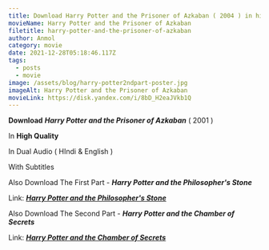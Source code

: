 ```yaml
---
title: Download Harry Potter and the Prisoner of Azkaban ( 2004 ) in high quality
movieName: Harry Potter and the Prisoner of Azkaban
filetitle: harry-potter-and-the-prisoner-of-azkaban
author: Anmol
category: movie
date: 2021-12-28T05:18:46.117Z
tags:
  - posts
  - movie
image: /assets/blog/harry-potter2ndpart-poster.jpg
imageAlt: Harry Potter and the Prisoner of Azkaban
movieLink: https://disk.yandex.com/i/8bD_H2eaJVkb1Q
---
```

**Download** ***Harry Potter and the Prisoner of Azkaban*** ( 2001 ) 

In **High Quality**

In Dual Audio ( HIndi & English )

With Subtitles

<span> Also Download The First Part - ***Harry Potter and the Philosopher's Stone*** </span>

<span> Link:  <a href="https://netblog.netlify.app/blog/harry-potter-and-the-philosophers-stone/"> ***Harry Potter and the Philosopher's Stone***</a></span>

<span> Also Download The Second Part - ***Harry Potter and the Chamber of Secrets*** </span>

<span>  Link: <a href="https://netblog.netlify.app/blog/harry-potter-and-the-chamber-of-secrets/">***Harry Potter and the Chamber of Secrets***</a></span>

 </span>